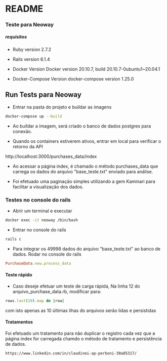 # README

### Teste para Neoway

##### requisitos

* Ruby version
2.7.2

* Rails version
6.1.4

* Docker Version
Docker version 20.10.7, build 20.10.7-0ubuntu1~20.04.1

* Docker-Compose Version
docker-compose version 1.25.0

## Run Tests para Neoway

* Entrar na pasta do projeto e buildar as imagens
```sh
docker-compose up --build
```
* Ao buildar a imagem, será criado o banco de dados postgres para conexão.

* Quando os containers estiverem ativos, entrar em local para verificar o retorno da API

http://localhost:3000/purchases_data/index

* Ao acessar a página index, é chamado o método purchases_data que carrega os dados do arquivo "base_teste.txt" enviado para análise.

* Foi efetuado uma paginação simples utilizando a gem Kaminari para facilitar a visualização dos dados.

### Testes no console do rails
* Abrir um terminal e executar
```sh
docker exec -it neoway /bin/bash
```
* Entrar no console do rails
```sh
rails c
```
* Para integrar os 49998 dados do arquivo "base_teste.txt" ao banco de dados.
Rodar no console do rails
```ruby
PurchaseData.new.process_data
```
#### Teste rápido
* Caso deseje efetuar um teste de carga rápida, Na linha 12 do arquivo_purchase_data.rb, modificar para:

```ruby
rows.last(10).map do |row|
```
com isto apenas as 10 últimas lihas do arquivos serão lidas e persistidas

#### Tratamentos
Foi efetuado um tratamento para não duplicar o registro cada vez que a página index for carregada chamdo o método de tratamento e persistência de dados.

```link
https://www.linkedin.com/in/claudinei-ap-perboni-30a85317/
```

